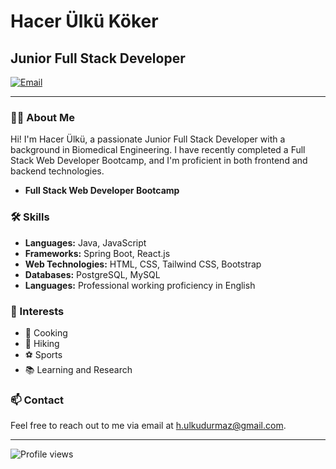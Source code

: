 # Hacer Ülkü Köker

## Junior Full Stack Developer

[![Email](https://img.shields.io/badge/Email-h.ulkudurmaz@gmail.com-red?style=flat-square&logo=gmail)](mailto:h.ulkudurmaz@gmail.com)

---

### 👩‍💻 About Me

Hi! I'm Hacer Ülkü, a passionate Junior Full Stack Developer with a background in Biomedical Engineering. I have recently completed a Full Stack Web Developer Bootcamp, and I'm proficient in both frontend and backend technologies.

- **Full Stack Web Developer Bootcamp**
 
### 🛠 Skills

- **Languages:** Java, JavaScript
- **Frameworks:** Spring Boot, React.js
- **Web Technologies:** HTML, CSS, Tailwind CSS, Bootstrap
- **Databases:** PostgreSQL, MySQL
- **Languages:** Professional working proficiency in English

### 🌱 Interests

- 🍳 Cooking
- 🥾 Hiking
- ⚽ Sports
- 📚 Learning and Research

### 📫 Contact

Feel free to reach out to me via email at [h.ulkudurmaz@gmail.com](mailto:h.ulkudurmaz@gmail.com).

---

![Profile views](https://github.com/Ulku-dur)
